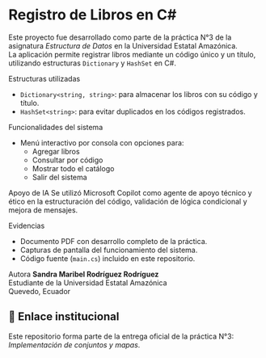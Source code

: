 # Registro de Libros en C#

Este proyecto fue desarrollado como parte de la práctica N°3 de la asignatura *Estructura de Datos* en la Universidad Estatal Amazónica.  
La aplicación permite registrar libros mediante un código único y un título, utilizando estructuras `Dictionary` y `HashSet` en C#.

Estructuras utilizadas
- `Dictionary<string, string>`: para almacenar los libros con su código y título.
- `HashSet<string>`: para evitar duplicados en los códigos registrados.

Funcionalidades del sistema
- Menú interactivo por consola con opciones para:
  - Agregar libros
  - Consultar por código
  - Mostrar todo el catálogo
  - Salir del sistema

Apoyo de IA
Se utilizó Microsoft Copilot como agente de apoyo técnico y ético en la estructuración del código, validación de lógica condicional y mejora de mensajes.

Evidencias
- Documento PDF con desarrollo completo de la práctica.
- Capturas de pantalla del funcionamiento del sistema.
- Código fuente (`main.cs`) incluido en este repositorio.

Autora
**Sandra Maribel Rodríguez Rodríguez**  
Estudiante de la Universidad Estatal Amazónica  
Quevedo, Ecuador

## 📂 Enlace institucional
Este repositorio forma parte de la entrega oficial de la práctica N°3: *Implementación de conjuntos y mapas*.

